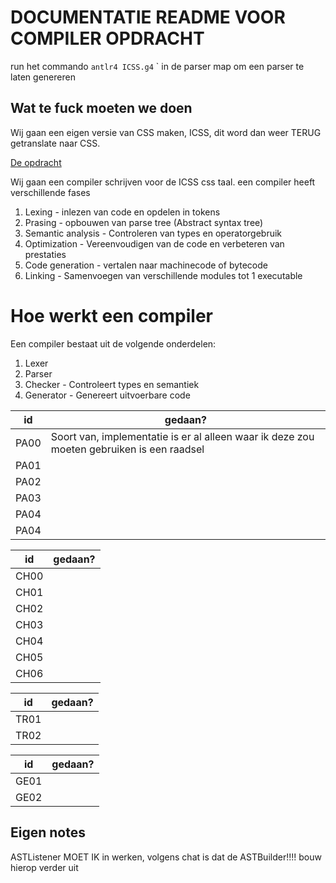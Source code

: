 # DOCUMENTATIE README VOOR COMPILER OPDRACHT


run het commando
`antlr4 ICSS.g4`
`
in de parser map om een parser te laten genereren



## Wat te fuck moeten we doen

Wij gaan een eigen versie van CSS maken, ICSS, dit word dan weer TERUG getranslate naar CSS.

[De opdracht](https://aim-cni.github.io/app/docs/Compiler%20opdracht)

Wij gaan een compiler schrijven voor de ICSS css taal. een compiler heeft verschillende fases

1. Lexing - inlezen van code en opdelen in tokens
2. Prasing - opbouwen van parse tree (Abstract syntax tree)
3. Semantic analysis - Controleren van types en operatorgebruik
4. Optimization - Vereenvoudigen van de code en verbeteren van prestaties
5. Code generation - vertalen naar machinecode of bytecode
6. Linking - Samenvoegen van verschillende modules tot 1 executable


# Hoe werkt een compiler

Een compiler bestaat uit de volgende onderdelen:

1. Lexer
2. Parser
3. Checker - Controleert types en semantiek
4. Generator - Genereert uitvoerbare code



| id   | gedaan?                                                                                   |
|------|-------------------------------------------------------------------------------------------|
| PA00 | Soort van, implementatie is er al alleen waar ik deze zou moeten gebruiken is een raadsel |
| PA01 |                                                                                           |
| PA02 |                                                                                           |
| PA03 |                                                                                           |
| PA04 |                                                                                           |
| PA04 |                                                                                           |


| id   | gedaan? |
|------|---------|
| CH00 |         |
| CH01 |         |
| CH02 |         |
| CH03 |         |
| CH04 |         |
| CH05 |         |
| CH06 |         |


| id   | gedaan? |
|------|---------|
| TR01 |         |
| TR02 |         |


| id   | gedaan? |
|------|---------|
| GE01 |         |
| GE02 |         |


## Eigen notes

ASTListener MOET IK in werken, volgens chat is dat de ASTBuilder!!!! bouw hierop verder uit
